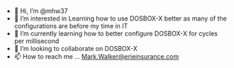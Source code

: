 - 👋 Hi, I’m @mhw37
- 👀 I’m interested in Learning how to use DOSBOX-X better as many of the configurations are before my time in IT
- 🌱 I’m currently learning how to better configure DOSBOX-X for cycles per millisecond
- 💞️ I’m looking to collaborate on DOSBOX-X
- 📫 How to reach me ... Mark.Walker@erieinsurance.com

<!---
mhw37/mhw37 is a ✨ special ✨ repository because its `README.md` (this file) appears on your GitHub profile.
You can click the Preview link to take a look at your changes.
--->
